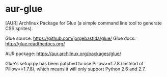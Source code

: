 aur-glue
========

[AUR] Archlinux Package for Glue (a simple command line tool to generate CSS sprites).

Glue source: https://github.com/jorgebastida/glue/
Glue docs: http://glue.readthedocs.org/

AUR package: https://aur.archlinux.org/packages/glue/

Glue's setup.py has been patched to use Pillow>=1.7.8 (instead of Pillow==1.7.8), which means it will only support Python 2.6 and 2.7.
